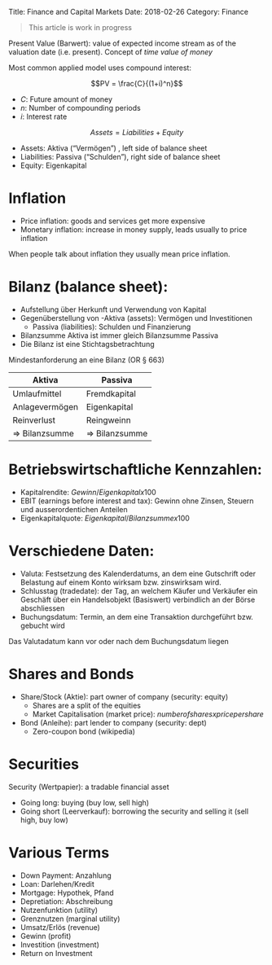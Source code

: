 Title: Finance and Capital Markets
Date: 2018-02-26
Category: Finance

> This article is work in progress

Present Value (Barwert): value of expected income stream as of the valuation date (i.e. present). Concept of *time value of money*

Most common applied model uses compound interest:

$$PV = \frac{C}{(1+i)^n}$$


- $C$: Future amount of money
- $n$: Number of compounding periods
- $i$: Interest rate


$$Assets = Liabilities + Equity$$

- Assets: Aktiva (“Vermögen”) , left side of balance sheet
- Liabilities: Passiva (“Schulden”), right side of balance sheet
- Equity: Eigenkapital


# Inflation

- Price inflation: goods and services get more expensive
- Monetary inflation: increase in money supply, leads usually to price inflation

When people talk about inflation they usually mean price inflation.


# Bilanz (balance sheet):

- Aufstellung über Herkunft und Verwendung von Kapital
- Gegenüberstellung von
    -Aktiva (assets): Vermögen und Investitionen
    - Passiva (liabilities): Schulden und Finanzierung
- Bilanzsumme Aktiva ist immer gleich Bilanzsumme Passiva
- Die Bilanz ist eine Stichtagsbetrachtung

Mindestanforderung an eine Bilanz (OR § 663)

| Aktiva         | Passiva         |
|----------------|-----------------|
| Umlaufmittel   | Fremdkapital    |
| Anlagevermögen | Eigenkapital    |
| Reinverlust    | Reingweinn      |
| => Bilanzsumme | => Bilanzsumme  |



# Betriebswirtschaftliche Kennzahlen:

- Kapitalrendite: $Gewinn/Eigenkapital x 100$
- EBIT (earnings before interest and tax): Gewinn ohne Zinsen, Steuern und ausserordentichen Anteilen
- Eigenkapitalquote: $Eigenkapital/Bilanzsumme x 100$


# Verschiedene Daten:

- Valuta:  Festsetzung des Kalenderdatums, an dem eine Gutschrift oder Belastung auf einem Konto wirksam bzw. zinswirksam wird.
- Schlusstag (tradedate): der Tag, an welchem Käufer und Verkäufer ein Geschäft über ein Handelsobjekt (Basiswert) verbindlich an der Börse abschliessen
- Buchungsdatum: Termin, an dem eine Transaktion durchgeführt bzw. gebucht wird

Das Valutadatum kann vor oder nach dem Buchungsdatum liegen


# Shares and Bonds

- Share/Stock (Aktie): part owner of company (security: equity)
    - Shares are a split of the equities
    - Market Capitalisation (market price): $number of shares x price per share$
- Bond (Anleihe): part lender to company (security: dept)
    - Zero-coupon bond (wikipedia)


# Securities

Security (Wertpapier): a tradable financial asset

- Going long: buying (buy low, sell high)
- Going short (Leerverkauf): borrowing the security and selling it (sell high, buy low)


# Various Terms

- Down Payment: Anzahlung
- Loan: Darlehen/Kredit
- Mortgage: Hypothek, Pfand
- Depretiation: Abschreibung
- Nutzenfunktion (utility)
- Grenznutzen (marginal utility)
- Umsatz/Erlös (revenue)
- Gewinn (profit)
- Investition (investment)
- Return on Investment
